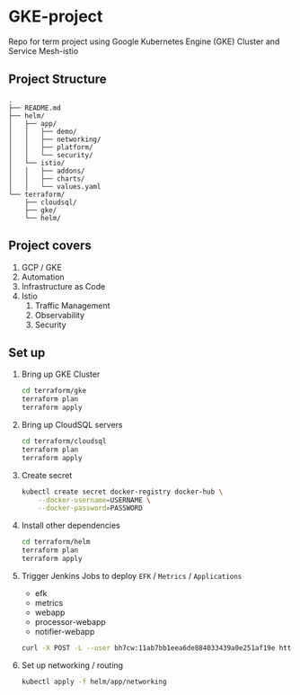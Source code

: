 # GKE-project

Repo for term project using Google Kubernetes Engine (GKE) Cluster and Service Mesh-istio

## Project Structure

    .
    ├── README.md
    ├── helm/
    │   ├── app/
    │   │   ├── demo/
    │   │   ├── networking/
    │   │   ├── platform/
    │   │   └── security/
    │   └── istio/
    │   │   ├── addons/
    │   │   ├── charts/
    │   │   └── values.yaml
    └── terraform/
        ├── cloudsql/
        ├── gke/
        └── helm/

## Project covers

1. GCP / GKE
2. Automation
3. Infrastructure as Code
4. Istio
    1. Traffic Management
    2. Observability
    3. Security

## Set up

1. Bring up GKE Cluster

    ```bash
    cd terraform/gke
    terraform plan
    terraform apply
    ```

2. Bring up CloudSQL servers

    ```bash
    cd terraform/cloudsql
    terraform plan
    terraform apply
    ```

3. Create secret

    ```bash
    kubectl create secret docker-registry docker-hub \
        --docker-username=USERNAME \
        --docker-password=PASSWORD
    ```

4. Install other dependencies

    ```bash
    cd terraform/helm
    terraform plan
    terraform apply
    ```

5. Trigger Jenkins Jobs to deploy `EFK` / `Metrics` / `Applications`

    - efk
    - metrics
    - webapp
    - processor-webapp
    - notifier-webapp

    ```bash
    curl -X POST -L --user bh7cw:11ab7bb1eea6de884033439a0e251af19e https://jenkins.gke.prod.bh7cw.me/job/JOB_NAME/build
    ```

6. Set up networking / routing

    ```bash
    kubectl apply -f helm/app/networking
    ```
